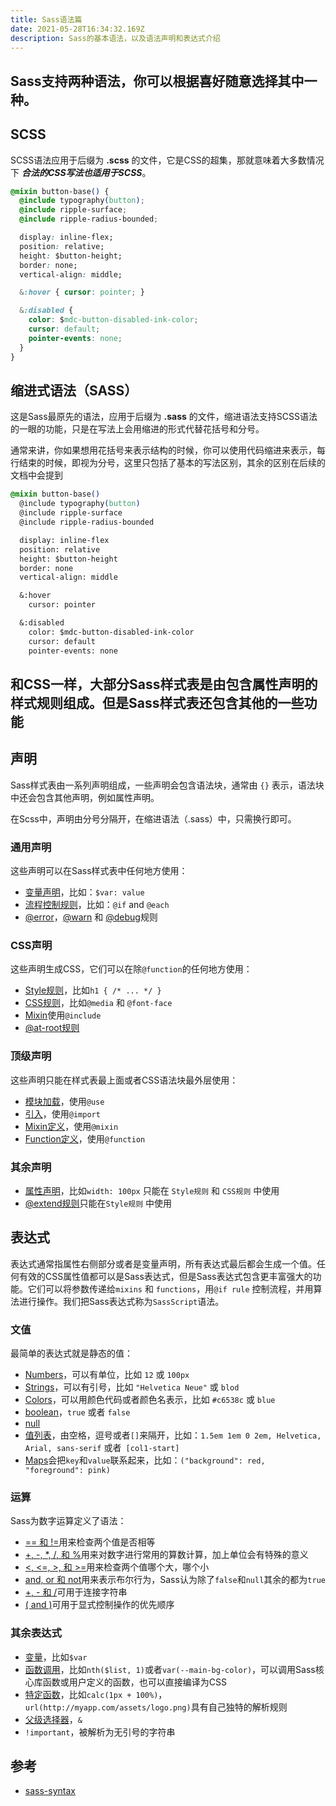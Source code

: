 ```yaml
---
title: Sass语法篇
date: 2021-05-28T16:34:32.169Z
description: Sass的基本语法，以及语法声明和表达式介绍
---
```


## Sass支持两种语法，你可以根据喜好随意选择其中一种。

## SCSS

SCSS语法应用于后缀为 **.scss** 的文件，它是CSS的超集，那就意味着大多数情况下 ***合法的CSS写法也适用于SCSS***。


``` css
@mixin button-base() {
  @include typography(button);
  @include ripple-surface;
  @include ripple-radius-bounded;

  display: inline-flex;
  position: relative;
  height: $button-height;
  border: none;
  vertical-align: middle;

  &:hover { cursor: pointer; }

  &:disabled {
    color: $mdc-button-disabled-ink-color;
    cursor: default;
    pointer-events: none;
  }
}
```


## 缩进式语法（SASS）

这是Sass最原先的语法，应用于后缀为 **.sass** 的文件，缩进语法支持SCSS语法的一眼的功能，只是在写法上会用缩进的形式代替花括号和分号。

通常来讲，你如果想用花括号来表示结构的时候，你可以使用代码缩进来表示，每行结束的时候，即视为分号，这里只包括了基本的写法区别，其余的区别在后续的文档中会提到


```css
@mixin button-base()
  @include typography(button)
  @include ripple-surface
  @include ripple-radius-bounded

  display: inline-flex
  position: relative
  height: $button-height
  border: none
  vertical-align: middle

  &:hover
    cursor: pointer

  &:disabled
    color: $mdc-button-disabled-ink-color
    cursor: default
    pointer-events: none
```

## 和CSS一样，大部分Sass样式表是由包含属性声明的样式规则组成。但是Sass样式表还包含其他的一些功能

## 声明

Sass样式表由一系列声明组成，一些声明会包含语法块，通常由 `{}` 表示，语法块中还会包含其他声明，例如属性声明。

在Scss中，声明由分号分隔开，在缩进语法（.sass）中，只需换行即可。

### 通用声明

这些声明可以在Sass样式表中任何地方使用：

- [变量声明](https://sass-lang.com/documentation/variables)，比如：`$var: value`
- [流程控制规则](https://sass-lang.com/documentation/at-rules/control)，比如：`@if` and `@each`
- [@error](https://sass-lang.com/documentation/at-rules/error)，[@warn](https://sass-lang.com/documentation/at-rules/warn) 和 [@debug](https://sass-lang.com/documentation/at-rules/debug)规则

### CSS声明

这些声明生成CSS，它们可以在除`@function`的任何地方使用：
- [Style规则](https://sass-lang.com/documentation/style-rules)，比如`h1 { /* ... */ }`
- [CSS规则](https://sass-lang.com/documentation/at-rules/css)，比如`@media` 和 `@font-face`
- [Mixin](https://sass-lang.com/documentation/at-rules/mixin)使用`@include`
- [@at-root规则](https://sass-lang.com/documentation/at-rules/at-root)

### 顶级声明

这些声明只能在样式表最上面或者CSS语法块最外层使用：
- [模块加载](https://sass-lang.com/documentation/at-rules/use)，使用`@use`
- [引入](https://sass-lang.com/documentation/at-rules/import)，使用`@import`
- [Mixin定义](https://sass-lang.com/documentation/at-rules/mixin)，使用`@mixin`
- [Function定义](https://sass-lang.com/documentation/at-rules/function)，使用`@function`

### 其余声明
- [属性声明](https://sass-lang.com/documentation/style-rules/declarations)，比如`width: 100px` 只能在 `Style规则` 和 `CSS规则` 中使用
- [@extend规则](https://sass-lang.com/documentation/at-rules/extend)只能在`Style规则` 中使用

## 表达式

表达式通常指属性右侧部分或者是变量声明，所有表达式最后都会生成一个值。任何有效的CSS属性值都可以是Sass表达式，但是Sass表达式包含更丰富强大的功能。它们可以将参数传递给`mixins` 和 `functions`，用`@if rule` 控制流程，并用算法进行操作。我们把Sass表达式称为`SassScript`语法。

### 文值

最简单的表达式就是静态的值：
- [Numbers](https://sass-lang.com/documentation/values/numbers)，可以有单位，比如 `12` 或 `100px`
- [Strings](https://sass-lang.com/documentation/values/strings)，可以有引号，比如 `"Helvetica Neue"` 或 `blod`
- [Colors](https://sass-lang.com/documentation/values/colors)，可以用颜色代码或者颜色名表示，比如 `#c6538c` 或 `blue`
- [boolean](https://sass-lang.com/documentation/values/booleans)，`true` 或者 `false`
- [null](https://sass-lang.com/documentation/values/null)
- [值列表](https://sass-lang.com/documentation/values/lists)，由空格，逗号或者`[]`来隔开，比如：`1.5em 1em 0 2em, Helvetica, Arial, sans-serif` 或者` [col1-start]`
- [Maps](https://sass-lang.com/documentation/values/maps)会把`key`和`value`联系起来，比如：`("background": red, "foreground": pink)`

### 运算

Sass为数字运算定义了语法：
- [== 和 !=](https://sass-lang.com/documentation/operators/equality)用来检查两个值是否相等
- [+, -, *, /, 和 %](https://sass-lang.com/documentation/operators/numeric)用来对数字进行常用的算数计算，加上单位会有特殊的意义
- [<, <=, >, 和 >=](https://sass-lang.com/documentation/operators/relational)用来检查两个值哪个大，哪个小
- [and, or 和 not](https://sass-lang.com/documentation/operators/boolean)用来表示布尔行为，Sass认为除了`false`和`null`其余的都为`true`
- [+, - 和 /](https://sass-lang.com/documentation/operators/string)可用于连接字符串
- [( and )](https://sass-lang.com/documentation/operators#parentheses)可用于显式控制操作的优先顺序


### 其余表达式
- [变量](https://sass-lang.com/documentation/variables)，比如`$var`
- [函数调用](https://sass-lang.com/documentation/at-rules/function)，比如`nth($list, 1)`或者`var(--main-bg-color)`，可以调用Sass核心库函数或用户定义的函数，也可以直接编译为CSS
- [特定函数](https://sass-lang.com/documentation/syntax/special-functions)，比如`calc(1px + 100%)`，`url(http://myapp.com/assets/logo.png)`具有自己独特的解析规则
- [父级选择器](https://sass-lang.com/documentation/style-rules/parent-selector)，`&`
- `!important`，被解析为无引号的字符串


## 参考
- [sass-syntax](https://www.freecodecamp.org/news/npm-vs-npx-whats-the-difference/)